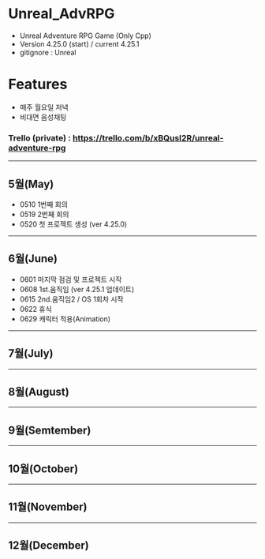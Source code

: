 # Unreal_AdvRPG
- Unreal Adventure RPG Game (Only Cpp)
- Version 4.25.0 (start) / current 4.25.1
- gitignore : Unreal

# Features
- 매주 월요일 저녁
- 비대면 음성채팅

### Trello (private) : https://trello.com/b/xBQusI2R/unreal-adventure-rpg
---
## 5월(May)
- 0510 1번째 회의
- 0519 2번째 회의
- 0520 첫 프로젝트 생성 (ver 4.25.0)

---
## 6월(June)
- 0601 마지막 점검 및 프로젝트 시작
- 0608 1st.움직임 (ver 4.25.1 업데이트)
- 0615 2nd.움직임2 / OS 1회차 시작
- 0622 휴식
- 0629 캐릭터 적용(Animation)
---
## 7월(July)

---
## 8월(August)

---
## 9월(Semtember)

---
## 10월(October)

---
## 11월(November)

---
## 12월(December)
